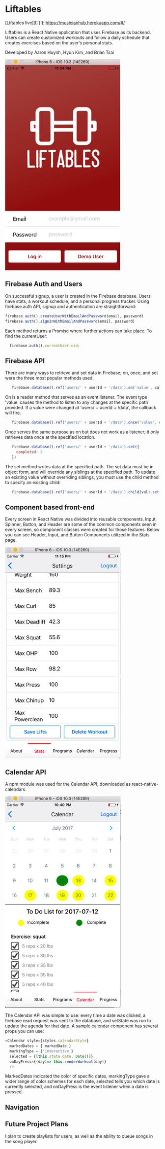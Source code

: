 # Liftables

[Liftables live][l]
[l]: https://musicianhub.herokuapp.com/#/


Liftables is a React Native application that uses Firebase as its backend. Users can create customized workouts and follow a daily schedule that creates exercises based on the user's personal stats.

Developed by Aaron Huynh, Hyun Kim, and Brian Tsai

![image of Sample Schedule](/docs/photos/homepage.png)

## Firebase Auth and Users

On successful signup, a user is created in the Firebase database. Users have stats, a workout schedule, and a personal progress tracker. Using firebase.auth API, signup and authentication are straightforward:

```javascript
firebase.auth().createUserWithEmailAndPassword(email, password)
firebase.auth().signInWithEmailAndPassword(email, password)
```

Each method returns a Promise where further actions can take place. To find the currentUser:

```javascript
  firebase.auth().currentUser.uid;
```

## Firebase API

There are many ways to retrieve and set data in Firebase; on,
once, and set were the three most popular methods used.

```javascript
   firebase.database().ref('users/' + userId + '/data').on('value', callback)
```

On is a reader method that serves as an event listener. The event type 'value' causes the method to listen to any changes at the specific path provided. If a value were changed at 'users/ + userId + /data', the callback will fire.

```javascript
   firebase.database().ref('users/' + userId + '/data').once('value', callback)
```

Once serves the same purpose as on but does not work as a listener; it only retrieves data once at the specified location.

```javascript
   firebase.database().ref('users/' + userId + '/data').set({
     completed: 5
   })
```

The set method writes data at the specified path. The set data must be in object form, and will override any siblings at the specified path. To update an existing value without overriding siblings, you must use the child method to specify
an existing child:

```javascript
   firebase.database().ref('users/' + userId + '/data').child(val).set(newValue);
```

## Component based front-end

Every screen in React Native was divided into reusable components. Input, Spinner, Button, and Header are some of the common components seen in every screen, so component classes were created for those features. Below you can see Header, Input, and Button Components utilized in the Stats page.

![image of Components](/docs/photos/components.png)

## Calendar API

A npm module was used for the Calendar API, downloaded as react-native-calendars.

![image of Components](/docs/photos/calendar.png)

The Calendar API was simple to use: every time a date was clicked, a firebase read request was sent to the database,
and setState was run to update the agenda for that date.
A sample calendar component has several props you can use:

```javascript
<Calendar style={styles.calendarStyle}
  markedDates = { markedDate }
  markingType = {'interactive'}
  selected = {[this.state.date, Date()]}
  onDayPress={(day)=> this.renderWorkout(day)}
  />
```

MarkedDates indicated the color of specific dates, markingType gave a wider range of color schemes for each date, selected tells you which date is currently selected, and onDayPress is the event listener when a date is pressed.


## Navigation


## Future Project Plans

I plan to create playlists for users, as well as the ability to queue songs in the song player.
